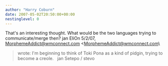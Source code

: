 ```yaml
---
author: "Harry Coburn"
date: 2007-05-02T20:50:00+00:00
nestinglevel: 0
---
```

That's an interesting thought. What would be the two languages trying to communicate/merge then? jan EliOn 5/2/07, [MorphemeAddict@wmconnect.com](mailto://MorphemeAddict@wmconnect.com) <[MorphemeAddict@wmconnect.com](mailto://MorphemeAddict@wmconnect.com)\
> wrote:
I'm beginning to think of Toki Pona as a kind of pidgin, trying to become a creole.   jan Setepo / stevo